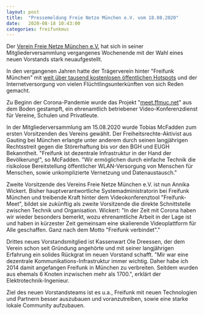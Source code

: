 ```yaml
---
layout: post
title:  "Pressemeldung Freie Netze München e.V. vom 18.08.2020"
date:   2020-08-18 10:43:00
categories: freifunkmuc
---
```


Der [Verein Freie Netze München e.V.](https://ffmuc.net/wiki/doku.php?id=ev:gruendung) hat sich in seiner Mitgliederversammlung vergangenes Wochenende mit der Wahl eines neuen Vorstands stark neuaufgestellt. 

In den vergangenen Jahren hatte der Trägerverein hinter "Freifunk München" mit [weit über tausend kostenlosen öffentlichen Hotspots](https://map.ffmuc.net) und der Internetversorgung von vielen Flüchtlingsunterkünften von sich Reden gemacht. 

Zu Beginn der Corona-Pandemie wurde das Projekt "[meet.ffmuc.net](https://meet.ffmuc.net)" aus dem Boden gestampft, ein ehrenamtlich betriebener Video-Konferenzdienst für Vereine, Schulen und Privatleute.

In der Mitgliederversammlung am 15.08.2020 wurde Tobias McFadden zum ersten Vorsitzenden des Vereins gewählt. Der Freiheitsrechte-Aktivist aus Gauting bei München erlangte unter anderem durch seinen langjährigen Rechtsstreit gegen die Störerhaftung bis vor den BGH und EUGH Bekanntheit.
"Freifunk ist dezentrale Infrastruktur in der Hand der Bevölkerung!", so McFadden. "Wir ermöglichen durch einfache Technik die risikolose Bereitstellung öffentlicher WLAN-Versorgung von Menschen für Menschen, sowie unkomplizierte Vernetzung und Datenaustausch."

Zweite Vorsitzende des Vereins Freie Netze München e.V. ist nun Annika Wickert. Bisher hauptverantwortliche Systemadministratorin bei Freifunk München und treibende Kraft hinter dem Videokonferenztool "Freifunk-Meet", bildet sie zukünftig als zweite Vorsitzende die direkte Schnittstelle zwischen Technik und Organisation. Wickert: "In der Zeit mit Corona haben wir wieder besonders bemerkt, wozu ehrenamtliche Arbeit in der Lage ist und haben in kürzester Zeit gemeinsam eine skalierende Videoplattform für Alle geschaffen. Ganz nach dem Motto "Freifunk verbindet"."

Drittes neues Vorstandsmitglied ist Kassenwart Ole Dreessen, der dem Verein schon seit Gründung angehörte und mit seiner langjährigen Erfahrung ein solides Rückgrat im neuen Vorstand schafft. "Mir war eine dezentrale Kommunikations-Infrastruktur immer wichtig. Daher habe ich 2014 damit angefangen Freifunk in München zu verbreiten. Seitdem wurden aus ehemals 6 Knoten inzwischen mehr als 1700.", erklärt der Elektrotechnik-Ingenieur.

Ziel des neuen Vorstandsteams ist es u.a., Freifunk mit neuen Technologien und Partnern besser auszubauen und voranzutreiben, sowie eine starke lokale Community aufzubauen.
